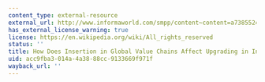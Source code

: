 ```yaml
---
content_type: external-resource
external_url: http://www.informaworld.com/smpp/content~content=a738552480~db=all
has_external_license_warning: true
license: https://en.wikipedia.org/wiki/All_rights_reserved
status: ''
title: How Does Insertion in Global Value Chains Affect Upgrading in Industrial Clusters?
uid: acc9fba3-014a-4a38-88cc-9133669f971f
wayback_url: ''
---
```

